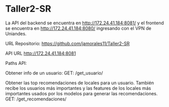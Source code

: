 # Taller2-SR

La API del backend se encuentra en http://172.24.41.184:8081/ y el frontend se encuentra en http://172.24.41.184:8080/ ingresando con el VPN de Uniandes.

URL Repositorio: https://github.com/jamorales11/Taller2-SR

API URL
http://172.24.41.184:8081

Paths API:

Obtener info de un usuario:
GET: /get_usuario/<id>
  
  
Obtener las top recomendaciones de locales para un usuario. También recibe los usuarios más importantes y las features de los locales más importantes usados por los modelos para generar las recomendaciones.
GET: /get_recomendaciones/<id>
